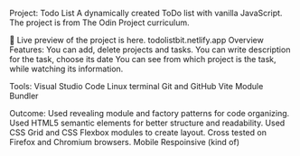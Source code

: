 Project: Todo List
A dynamically created ToDo list with vanilla JavaScript. The project is from The Odin Project curriculum.

🔗 Live preview of the project is here.
todolistbit.netlify.app
Overview
Features:
You can add, delete projects and tasks.
You can write description for the task, choose its date
You can see from which project is the task, while watching its information.

Tools:
Visual Studio Code
Linux terminal
Git and GitHub
Vite Module Bundler

Outcome:
Used revealing module and factory patterns for code organizing.
Used HTML5 semantic elements for better structure and readability.
Used CSS Grid and CSS Flexbox modules to create layout.
Cross tested on Firefox and Chromium browsers.
Mobile Respoinsive (kind of)

